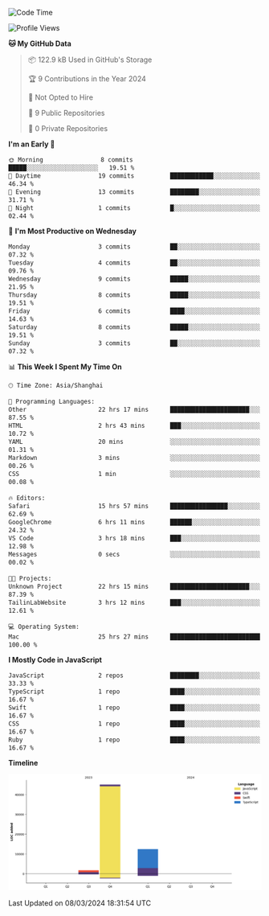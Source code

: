 <!--
**PascalDai/PascalDai** is a ✨ _special_ ✨ repository because its `README.md` (this file) appears on your GitHub profile.

Here are some ideas to get you started:

- 🔭 I’m currently working on ...
- 🌱 I’m currently learning ...
- 👯 I’m looking to collaborate on ...
- 🤔 I’m looking for help with ...
- 💬 Ask me about ...
- 📫 How to reach me: ...
- 😄 Pronouns: ...
- ⚡ Fun fact: ...
-->

<!--START_SECTION:waka-->
![Code Time](http://img.shields.io/badge/Code%20Time-256%20hrs%2027%20mins-blue)

![Profile Views](http://img.shields.io/badge/Profile%20Views-7-blue)

**🐱 My GitHub Data** 

> 📦 122.9 kB Used in GitHub's Storage 
 > 
> 🏆 9 Contributions in the Year 2024
 > 
> 🚫 Not Opted to Hire
 > 
> 📜 9 Public Repositories 
 > 
> 🔑 0 Private Repositories 
 > 
**I'm an Early 🐤** 

```text
🌞 Morning                8 commits           █████░░░░░░░░░░░░░░░░░░░░   19.51 % 
🌆 Daytime                19 commits          ████████████░░░░░░░░░░░░░   46.34 % 
🌃 Evening                13 commits          ████████░░░░░░░░░░░░░░░░░   31.71 % 
🌙 Night                  1 commits           █░░░░░░░░░░░░░░░░░░░░░░░░   02.44 % 
```
📅 **I'm Most Productive on Wednesday** 

```text
Monday                   3 commits           ██░░░░░░░░░░░░░░░░░░░░░░░   07.32 % 
Tuesday                  4 commits           ██░░░░░░░░░░░░░░░░░░░░░░░   09.76 % 
Wednesday                9 commits           █████░░░░░░░░░░░░░░░░░░░░   21.95 % 
Thursday                 8 commits           █████░░░░░░░░░░░░░░░░░░░░   19.51 % 
Friday                   6 commits           ████░░░░░░░░░░░░░░░░░░░░░   14.63 % 
Saturday                 8 commits           █████░░░░░░░░░░░░░░░░░░░░   19.51 % 
Sunday                   3 commits           ██░░░░░░░░░░░░░░░░░░░░░░░   07.32 % 
```


📊 **This Week I Spent My Time On** 

```text
🕑︎ Time Zone: Asia/Shanghai

💬 Programming Languages: 
Other                    22 hrs 17 mins      ██████████████████████░░░   87.55 % 
HTML                     2 hrs 43 mins       ███░░░░░░░░░░░░░░░░░░░░░░   10.72 % 
YAML                     20 mins             ░░░░░░░░░░░░░░░░░░░░░░░░░   01.31 % 
Markdown                 3 mins              ░░░░░░░░░░░░░░░░░░░░░░░░░   00.26 % 
CSS                      1 min               ░░░░░░░░░░░░░░░░░░░░░░░░░   00.08 % 

🔥 Editors: 
Safari                   15 hrs 57 mins      ████████████████░░░░░░░░░   62.69 % 
GoogleChrome             6 hrs 11 mins       ██████░░░░░░░░░░░░░░░░░░░   24.32 % 
VS Code                  3 hrs 18 mins       ███░░░░░░░░░░░░░░░░░░░░░░   12.98 % 
Messages                 0 secs              ░░░░░░░░░░░░░░░░░░░░░░░░░   00.02 % 

🐱‍💻 Projects: 
Unknown Project          22 hrs 15 mins      ██████████████████████░░░   87.39 % 
TailinLabWebsite         3 hrs 12 mins       ███░░░░░░░░░░░░░░░░░░░░░░   12.61 % 

💻 Operating System: 
Mac                      25 hrs 27 mins      █████████████████████████   100.00 % 
```

**I Mostly Code in JavaScript** 

```text
JavaScript               2 repos             ████████░░░░░░░░░░░░░░░░░   33.33 % 
TypeScript               1 repo              ████░░░░░░░░░░░░░░░░░░░░░   16.67 % 
Swift                    1 repo              ████░░░░░░░░░░░░░░░░░░░░░   16.67 % 
CSS                      1 repo              ████░░░░░░░░░░░░░░░░░░░░░   16.67 % 
Ruby                     1 repo              ████░░░░░░░░░░░░░░░░░░░░░   16.67 % 
```



**Timeline**

![Lines of Code chart](https://raw.githubusercontent.com/PascalDai/PascalDai/main/assets/bar_graph.png)


 Last Updated on 08/03/2024 18:31:54 UTC
<!--END_SECTION:waka-->
